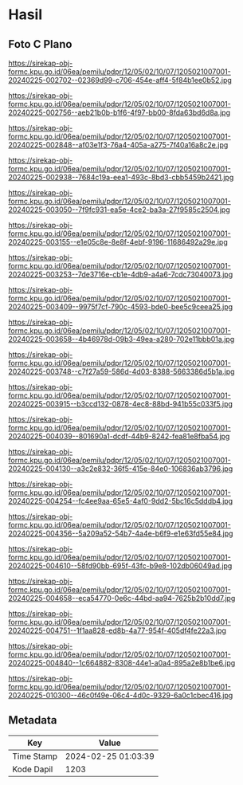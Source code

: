 # Hasil

## Foto C Plano

https://sirekap-obj-formc.kpu.go.id/06ea/pemilu/pdpr/12/05/02/10/07/1205021007001-20240225-002702--02369d99-c706-454e-aff4-5f84b1ee0b52.jpg

https://sirekap-obj-formc.kpu.go.id/06ea/pemilu/pdpr/12/05/02/10/07/1205021007001-20240225-002756--aeb21b0b-b1f6-4f97-bb00-8fda63bd6d8a.jpg

https://sirekap-obj-formc.kpu.go.id/06ea/pemilu/pdpr/12/05/02/10/07/1205021007001-20240225-002848--af03e1f3-76a4-405a-a275-7f40a16a8c2e.jpg

https://sirekap-obj-formc.kpu.go.id/06ea/pemilu/pdpr/12/05/02/10/07/1205021007001-20240225-002938--7684c19a-eea1-493c-8bd3-cbb5459b2421.jpg

https://sirekap-obj-formc.kpu.go.id/06ea/pemilu/pdpr/12/05/02/10/07/1205021007001-20240225-003050--7f9fc931-ea5e-4ce2-ba3a-27f9585c2504.jpg

https://sirekap-obj-formc.kpu.go.id/06ea/pemilu/pdpr/12/05/02/10/07/1205021007001-20240225-003155--e1e05c8e-8e8f-4ebf-9196-11686492a29e.jpg

https://sirekap-obj-formc.kpu.go.id/06ea/pemilu/pdpr/12/05/02/10/07/1205021007001-20240225-003253--7de3716e-cb1e-4db9-a4a6-7cdc73040073.jpg

https://sirekap-obj-formc.kpu.go.id/06ea/pemilu/pdpr/12/05/02/10/07/1205021007001-20240225-003409--9975f7cf-790c-4593-bde0-bee5c9ceea25.jpg

https://sirekap-obj-formc.kpu.go.id/06ea/pemilu/pdpr/12/05/02/10/07/1205021007001-20240225-003658--4b46978d-09b3-49ea-a280-702e11bbb01a.jpg

https://sirekap-obj-formc.kpu.go.id/06ea/pemilu/pdpr/12/05/02/10/07/1205021007001-20240225-003748--c7f27a59-586d-4d03-8388-5663386d5b1a.jpg

https://sirekap-obj-formc.kpu.go.id/06ea/pemilu/pdpr/12/05/02/10/07/1205021007001-20240225-003915--b3ccd132-0878-4ec8-88bd-941b55c033f5.jpg

https://sirekap-obj-formc.kpu.go.id/06ea/pemilu/pdpr/12/05/02/10/07/1205021007001-20240225-004039--801690a1-dcdf-44b9-8242-fea81e8fba54.jpg

https://sirekap-obj-formc.kpu.go.id/06ea/pemilu/pdpr/12/05/02/10/07/1205021007001-20240225-004130--a3c2e832-36f5-415e-84e0-106836ab3796.jpg

https://sirekap-obj-formc.kpu.go.id/06ea/pemilu/pdpr/12/05/02/10/07/1205021007001-20240225-004254--fc4ee9aa-65e5-4af0-9dd2-5bc16c5dddb4.jpg

https://sirekap-obj-formc.kpu.go.id/06ea/pemilu/pdpr/12/05/02/10/07/1205021007001-20240225-004356--5a209a52-54b7-4a4e-b6f9-e1e63fd55e84.jpg

https://sirekap-obj-formc.kpu.go.id/06ea/pemilu/pdpr/12/05/02/10/07/1205021007001-20240225-004610--58fd90bb-695f-43fc-b9e8-102db06049ad.jpg

https://sirekap-obj-formc.kpu.go.id/06ea/pemilu/pdpr/12/05/02/10/07/1205021007001-20240225-004658--eca54770-0e6c-44bd-aa94-7625b2b10dd7.jpg

https://sirekap-obj-formc.kpu.go.id/06ea/pemilu/pdpr/12/05/02/10/07/1205021007001-20240225-004751--1f1aa828-ed8b-4a77-954f-405df4fe22a3.jpg

https://sirekap-obj-formc.kpu.go.id/06ea/pemilu/pdpr/12/05/02/10/07/1205021007001-20240225-004840--1c664882-8308-44e1-a0a4-895a2e8b1be6.jpg

https://sirekap-obj-formc.kpu.go.id/06ea/pemilu/pdpr/12/05/02/10/07/1205021007001-20240225-010300--46c0f49e-06c4-4d0c-9329-6a0c1cbec416.jpg


## Metadata

| Key        | Value               |
| ---------- | ------------------- |
| Time Stamp | 2024-02-25 01:03:39 |
| Kode Dapil | 1203                |



